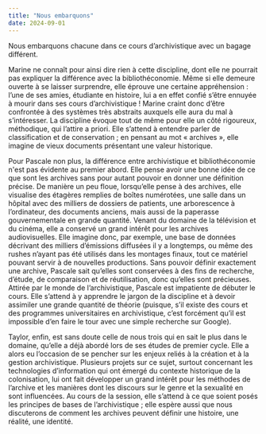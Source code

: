 ```yaml
---
title: "Nous embarquons"
date: 2024-09-01
---
```

Nous embarquons chacune dans ce cours d’archivistique avec un bagage différent. 

Marine ne connaît pour ainsi dire rien à cette discipline, dont elle ne pourrait pas expliquer la différence avec la bibliothéconomie. Même si elle demeure ouverte à se laisser surprendre, elle éprouve une certaine appréhension : l’une de ses amies, étudiante en histoire, lui a en effet confié s’être ennuyée à mourir dans ses cours d’archivistique ! Marine craint donc d’être confrontée à des systèmes très abstraits auxquels elle aura du mal à s’intéresser. La discipline évoque tout de même pour elle un côté rigoureux, méthodique, qui l’attire a priori. Elle s’attend à entendre parler de classification et de conservation ; en pensant au mot « archives », elle imagine de vieux documents présentant une valeur historique. 

Pour Pascale non plus, la différence entre archivistique et bibliothéconomie n'est pas évidente au premier abord. Elle pense avoir une bonne idée de ce que sont les archives sans pour autant pouvoir en donner une définition précise. De manière un peu floue, lorsqu’elle pense à des archives, elle visualise des étagères remplies de boîtes numérotées, une salle dans un hôpital avec des milliers de dossiers de patients, une arborescence à l’ordinateur, des documents anciens, mais aussi de la paperasse gouvernementale en grande quantité. Venant du domaine de la télévision et du cinéma, elle a conservé un grand intérêt pour les archives audiovisuelles. Elle imagine donc, par exemple, une base de données décrivant des milliers d’émissions diffusées il y a longtemps, ou même des rushes n’ayant pas été utilisés dans les montages finaux, tout ce matériel pouvant servir à de nouvelles productions. Sans pouvoir définir exactement une archive, Pascale sait qu’elles sont conservées à des fins de recherche, d’étude, de comparaison et de réutilisation, donc qu’elles sont précieuses. Attirée par le monde de l’archivistique, Pascale est impatiente de débuter le cours. Elle s’attend à y apprendre le jargon de la discipline et à devoir assimiler une grande quantité de théorie (puisque, s’il existe des cours et des programmes universitaires en archivistique, c’est forcément qu’il est impossible d’en faire le tour avec une simple recherche sur Google).    

Taylor, enfin, est sans doute celle de nous trois qui en sait le plus dans le domaine, qu’elle a déjà abordé lors de ses études de premier cycle. Elle a alors eu l’occasion de se pencher sur les enjeux reliés à la création et à la gestion archivistique. Plusieurs projets sur ce sujet, surtout concernant les technologies d’information qui ont émergé du contexte historique de la colonisation, lui ont fait développer un grand intérêt pour les méthodes de l’archive et les manières dont les discours sur le genre et la sexualité en sont influencées. Au cours de la session, elle s’attend à ce que soient posés les principes de bases de l’archivistique ; elle espère aussi que nous discuterons de comment les archives peuvent définir une histoire, une réalité, une identité. 
